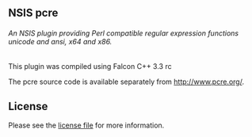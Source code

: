 ## NSIS pcre
###### An NSIS plugin providing Perl compatible regular expression functions unicode and ansi, x64 and x86.

This plugin was compiled using Falcon C++ 3.3 rc

The pcre source code is available separately from http://www.pcre.org/.

## License

Please see the [license file](/LICENSE) for more information.